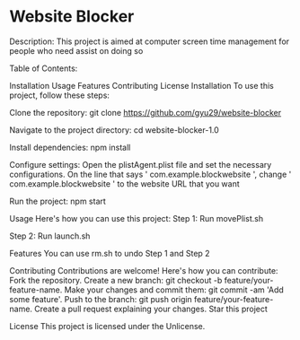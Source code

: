 # Website Blocker
Description: This project is aimed at computer screen time management for people who need assist on doing so

Table of Contents:

Installation
Usage
Features
Contributing
License
Installation
To use this project, follow these steps:

Clone the repository:
git clone https://github.com/gyu29/website-blocker

Navigate to the project directory:
cd website-blocker-1.0

Install dependencies:
npm install

Configure settings:
Open the plistAgent.plist file and set the necessary configurations.
On the line that says ' <string>com.example.blockwebsite</string> ', change ' com.example.blockwebsite ' to the website URL that you want

Run the project:
npm start

Usage
Here's how you can use this project:
Step 1:
Run movePlist.sh

Step 2:
Run launch.sh

Features
You can use rm.sh to undo Step 1 and Step 2

Contributing
Contributions are welcome! Here's how you can contribute:
Fork the repository.
Create a new branch: git checkout -b feature/your-feature-name.
Make your changes and commit them: git commit -am 'Add some feature'.
Push to the branch: git push origin feature/your-feature-name.
Create a pull request explaining your changes.
Star this project

License
This project is licensed under the Unlicense.
